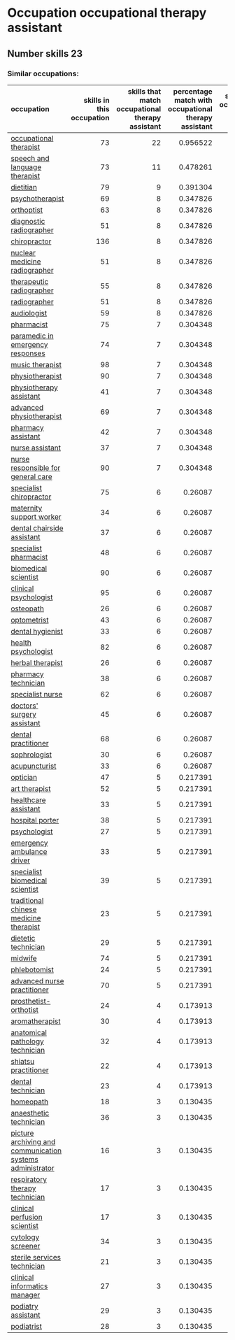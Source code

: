 # Occupation occupational therapy assistant
## Number skills 23
### Similar occupations:
| occupation                                                                                                                |   skills in this occupation |   skills that match occupational therapy assistant |   percentage match with occupational therapy assistant |   skills not in occupational therapy assistant |
|:--------------------------------------------------------------------------------------------------------------------------|----------------------------:|---------------------------------------------------:|-------------------------------------------------------:|-----------------------------------------------:|
| [occupational therapist](occupational_therapist.md)                                                                       |                          73 |                                                 22 |                                               0.956522 |                                             51 |
| [speech and language therapist](speech_and_language_therapist.md)                                                         |                          73 |                                                 11 |                                               0.478261 |                                             62 |
| [dietitian](dietitian.md)                                                                                                 |                          79 |                                                  9 |                                               0.391304 |                                             70 |
| [psychotherapist](psychotherapist.md)                                                                                     |                          69 |                                                  8 |                                               0.347826 |                                             61 |
| [orthoptist](orthoptist.md)                                                                                               |                          63 |                                                  8 |                                               0.347826 |                                             55 |
| [diagnostic radiographer](diagnostic_radiographer.md)                                                                     |                          51 |                                                  8 |                                               0.347826 |                                             43 |
| [chiropractor](chiropractor.md)                                                                                           |                         136 |                                                  8 |                                               0.347826 |                                            128 |
| [nuclear medicine radiographer](nuclear_medicine_radiographer.md)                                                         |                          51 |                                                  8 |                                               0.347826 |                                             43 |
| [therapeutic radiographer](therapeutic_radiographer.md)                                                                   |                          55 |                                                  8 |                                               0.347826 |                                             47 |
| [radiographer](radiographer.md)                                                                                           |                          51 |                                                  8 |                                               0.347826 |                                             43 |
| [audiologist](audiologist.md)                                                                                             |                          59 |                                                  8 |                                               0.347826 |                                             51 |
| [pharmacist](pharmacist.md)                                                                                               |                          75 |                                                  7 |                                               0.304348 |                                             68 |
| [paramedic in emergency responses](paramedic_in_emergency_responses.md)                                                   |                          74 |                                                  7 |                                               0.304348 |                                             67 |
| [music therapist](music_therapist.md)                                                                                     |                          98 |                                                  7 |                                               0.304348 |                                             91 |
| [physiotherapist](physiotherapist.md)                                                                                     |                          90 |                                                  7 |                                               0.304348 |                                             83 |
| [physiotherapy assistant](physiotherapy_assistant.md)                                                                     |                          41 |                                                  7 |                                               0.304348 |                                             34 |
| [advanced physiotherapist](advanced_physiotherapist.md)                                                                   |                          69 |                                                  7 |                                               0.304348 |                                             62 |
| [pharmacy assistant](pharmacy_assistant.md)                                                                               |                          42 |                                                  7 |                                               0.304348 |                                             35 |
| [nurse assistant](nurse_assistant.md)                                                                                     |                          37 |                                                  7 |                                               0.304348 |                                             30 |
| [nurse responsible for general care](nurse_responsible_for_general_care.md)                                               |                          90 |                                                  7 |                                               0.304348 |                                             83 |
| [specialist chiropractor](specialist_chiropractor.md)                                                                     |                          75 |                                                  6 |                                               0.26087  |                                             69 |
| [maternity support worker](maternity_support_worker.md)                                                                   |                          34 |                                                  6 |                                               0.26087  |                                             28 |
| [dental chairside assistant](dental_chairside_assistant.md)                                                               |                          37 |                                                  6 |                                               0.26087  |                                             31 |
| [specialist pharmacist](specialist_pharmacist.md)                                                                         |                          48 |                                                  6 |                                               0.26087  |                                             42 |
| [biomedical scientist](biomedical_scientist.md)                                                                           |                          90 |                                                  6 |                                               0.26087  |                                             84 |
| [clinical psychologist](clinical_psychologist.md)                                                                         |                          95 |                                                  6 |                                               0.26087  |                                             89 |
| [osteopath](osteopath.md)                                                                                                 |                          26 |                                                  6 |                                               0.26087  |                                             20 |
| [optometrist](optometrist.md)                                                                                             |                          43 |                                                  6 |                                               0.26087  |                                             37 |
| [dental hygienist](dental_hygienist.md)                                                                                   |                          33 |                                                  6 |                                               0.26087  |                                             27 |
| [health psychologist](health_psychologist.md)                                                                             |                          82 |                                                  6 |                                               0.26087  |                                             76 |
| [herbal therapist](herbal_therapist.md)                                                                                   |                          26 |                                                  6 |                                               0.26087  |                                             20 |
| [pharmacy technician](pharmacy_technician.md)                                                                             |                          38 |                                                  6 |                                               0.26087  |                                             32 |
| [specialist nurse](specialist_nurse.md)                                                                                   |                          62 |                                                  6 |                                               0.26087  |                                             56 |
| [doctors' surgery assistant](doctors'_surgery_assistant.md)                                                               |                          45 |                                                  6 |                                               0.26087  |                                             39 |
| [dental practitioner](dental_practitioner.md)                                                                             |                          68 |                                                  6 |                                               0.26087  |                                             62 |
| [sophrologist](sophrologist.md)                                                                                           |                          30 |                                                  6 |                                               0.26087  |                                             24 |
| [acupuncturist](acupuncturist.md)                                                                                         |                          33 |                                                  6 |                                               0.26087  |                                             27 |
| [optician](optician.md)                                                                                                   |                          47 |                                                  5 |                                               0.217391 |                                             42 |
| [art therapist](art_therapist.md)                                                                                         |                          52 |                                                  5 |                                               0.217391 |                                             47 |
| [healthcare assistant](healthcare_assistant.md)                                                                           |                          33 |                                                  5 |                                               0.217391 |                                             28 |
| [hospital porter](hospital_porter.md)                                                                                     |                          38 |                                                  5 |                                               0.217391 |                                             33 |
| [psychologist](psychologist.md)                                                                                           |                          27 |                                                  5 |                                               0.217391 |                                             22 |
| [emergency ambulance driver](emergency_ambulance_driver.md)                                                               |                          33 |                                                  5 |                                               0.217391 |                                             28 |
| [specialist biomedical scientist](specialist_biomedical_scientist.md)                                                     |                          39 |                                                  5 |                                               0.217391 |                                             34 |
| [traditional chinese medicine therapist](traditional_chinese_medicine_therapist.md)                                       |                          23 |                                                  5 |                                               0.217391 |                                             18 |
| [dietetic technician](dietetic_technician.md)                                                                             |                          29 |                                                  5 |                                               0.217391 |                                             24 |
| [midwife](midwife.md)                                                                                                     |                          74 |                                                  5 |                                               0.217391 |                                             69 |
| [phlebotomist](phlebotomist.md)                                                                                           |                          24 |                                                  5 |                                               0.217391 |                                             19 |
| [advanced nurse practitioner](advanced_nurse_practitioner.md)                                                             |                          70 |                                                  5 |                                               0.217391 |                                             65 |
| [prosthetist-orthotist](prosthetist-orthotist.md)                                                                         |                          24 |                                                  4 |                                               0.173913 |                                             20 |
| [aromatherapist](aromatherapist.md)                                                                                       |                          30 |                                                  4 |                                               0.173913 |                                             26 |
| [anatomical pathology technician](anatomical_pathology_technician.md)                                                     |                          32 |                                                  4 |                                               0.173913 |                                             28 |
| [shiatsu practitioner](shiatsu_practitioner.md)                                                                           |                          22 |                                                  4 |                                               0.173913 |                                             18 |
| [dental technician](dental_technician.md)                                                                                 |                          23 |                                                  4 |                                               0.173913 |                                             19 |
| [homeopath](homeopath.md)                                                                                                 |                          18 |                                                  3 |                                               0.130435 |                                             15 |
| [anaesthetic technician](anaesthetic_technician.md)                                                                       |                          36 |                                                  3 |                                               0.130435 |                                             33 |
| [picture archiving and communication systems administrator](picture_archiving_and_communication_systems_administrator.md) |                          16 |                                                  3 |                                               0.130435 |                                             13 |
| [respiratory therapy technician](respiratory_therapy_technician.md)                                                       |                          17 |                                                  3 |                                               0.130435 |                                             14 |
| [clinical perfusion scientist](clinical_perfusion_scientist.md)                                                           |                          17 |                                                  3 |                                               0.130435 |                                             14 |
| [cytology screener](cytology_screener.md)                                                                                 |                          34 |                                                  3 |                                               0.130435 |                                             31 |
| [sterile services technician](sterile_services_technician.md)                                                             |                          21 |                                                  3 |                                               0.130435 |                                             18 |
| [clinical informatics manager](clinical_informatics_manager.md)                                                           |                          27 |                                                  3 |                                               0.130435 |                                             24 |
| [podiatry assistant](podiatry_assistant.md)                                                                               |                          29 |                                                  3 |                                               0.130435 |                                             26 |
| [podiatrist](podiatrist.md)                                                                                               |                          28 |                                                  3 |                                               0.130435 |                                             25 |
